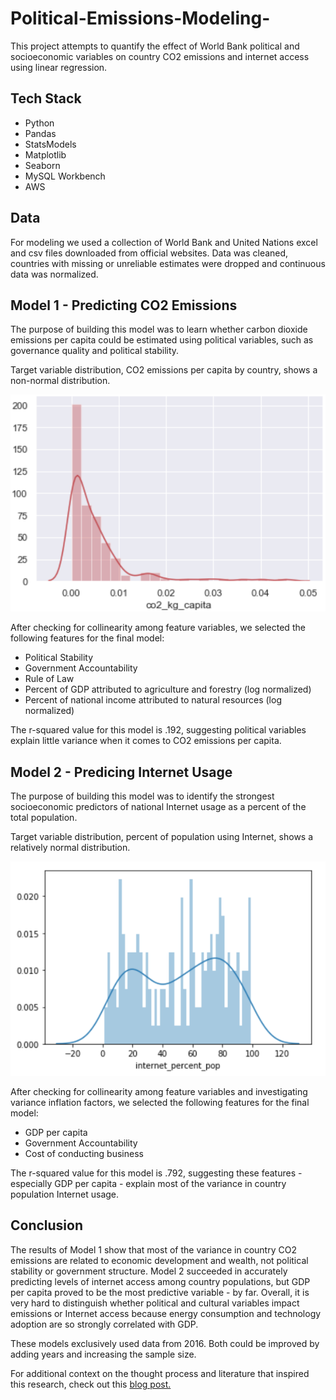 # Political-Emissions-Modeling-

This project attempts to quantify the effect of World Bank political and socioeconomic variables on country CO2 emissions and internet access using linear regression. 

## Tech Stack 

- Python
- Pandas 
- StatsModels
- Matplotlib
- Seaborn 
- MySQL Workbench
- AWS 

## Data  

For modeling we used a collection of World Bank and United Nations excel and csv files downloaded from official websites. Data was cleaned, countries with missing or unreliable estimates were dropped and continuous data was normalized.  

## Model 1 - Predicting CO2 Emissions

The purpose of building this model was to learn whether carbon dioxide emissions per capita could be estimated using political variables, such as governance quality and political stability. 

Target variable distribution, CO2 emissions per capita by country, shows a non-normal distribution. 

![Distribution of CO2 Emissions per Capita by Country](images/model_1_target_distribution.png)

After checking for collinearity among feature variables, we selected the following features for the final model:
- Political Stability 
- Government Accountability 
- Rule of Law 
- Percent of GDP attributed to agriculture and forestry (log normalized)
- Percent of national income attributed to natural resources (log normalized) 

The r-squared value for this model is .192, suggesting political variables explain little variance when it comes to CO2 emissions per capita. 

## Model 2 - Predicing Internet Usage 

The purpose of building this model was to identify the strongest socioeconomic predictors of national Internet usage as a percent of the total population.  

Target variable distribution, percent of population using Internet, shows a relatively normal distribution. 

![Global Distribution of Internet Access by Country](images/model_2_target_distribution.png)

After checking for collinearity among feature variables and investigating variance inflation factors, we selected the following features for the final model:
- GDP per capita 
- Government Accountability 
- Cost of conducting business

The r-squared value for this model is .792, suggesting these features - especially GDP per capita - explain most of the variance in country population Internet usage. 

## Conclusion 

The results of Model 1 show that most of the variance in country CO2 emissions are related to economic development and wealth, not political stability or government structure. Model 2 succeeded in accurately predicting levels of internet access among country populations, but GDP per capita proved to be the most predictive variable - by far. Overall, it is very hard to distinguish whether political and cultural variables impact emissions or Internet access because energy consumption and technology adoption are so strongly correlated with GDP. 

These models exclusively used data from 2016. Both could be improved by adding years and increasing the sample size. 

For additional context on the thought process and literature that inspired this research, check out this [blog post.](https://medium.com/swlh/what-will-the-energy-transition-actually-require-cee8d3feb7f5) 

